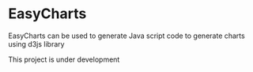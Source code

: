 EasyCharts
==========

EasyCharts can be used to generate Java script code to generate charts using d3js library

This project is under development
